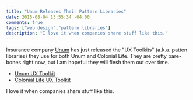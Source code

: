```yaml
---
title: "Unum Releases Their Pattern Libraries"
date: 2015-08-04 13:55:34 -04:00
comments: true
tags: ["web design","pattern libraries"]
description: "I love it when companies share stuff like this."
---
```


Insurance company [Unum](http://www.unum.com/) has just released the "UX Toolkits" (a.k.a. patten libraries) they use for both Unum and Colonial Life. They are pretty bare-bones right now, but I am hopeful they will flesh them out over time.

* [Unum UX Toolkit](http://toolkit.unumux.com)
* [Colonial Life UX Toolkit](http://toolkit.coloniallifeux.com)

I love it when companies share stuff like this.
